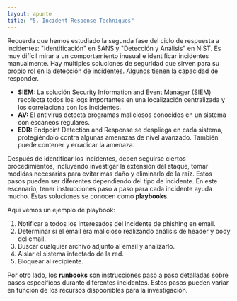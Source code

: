 ```yaml
---
layout: apunte
title: "5. Incident Response Techniques"
---
```


Recuerda que hemos estudiado la segunda fase del ciclo de respuesta a incidentes: "Identificación" en SANS y "Detección y Análisis" en NIST. Es muy difícil mirar a un comportamiento inusual e identificar incidentes manualmente. Hay múltiples soluciones de seguridad que sirven para su propio rol en la detección de incidentes. Algunos tienen la capacidad de responder.

- **SIEM:** La solución Security Information and Event Manager (SIEM) recolecta todos los logs importantes en una localización centralizada y los correlaciona con los incidentes.
- **AV:** El antivirus detecta programas maliciosos conocidos en un sistema con escaneos regulares.
- **EDR:** Endpoint Detection and Response se despliega en cada sistema, protegiéndolo contra algunas amenazas de nivel avanzado. También puede contener y erradicar la amenaza.

Después de identificar los incidentes, deben seguirse ciertos procedimientos, incluyendo investigar la extensión del ataque, tomar medidas necesarias para evitar más daño y eliminarlo de la raíz. Estos pasos pueden ser diferentes dependiendo del tipo de incidente. En este escenario, tener instrucciones paso a paso para cada incidente ayuda mucho. Estas soluciones se conocen como **playbooks**.

Aquí vemos un ejemplo de playbook:

1. Notificar a todos los interesados del incidente de phishing en email.
2. Determinar si el email era malicioso realizando análisis de header y body del email.
3. Buscar cualquier archivo adjunto al email y analizarlo.
4. Aislar el sistema infectado de la red.
5. Bloquear al recipiente.

Por otro lado, los **runbooks** son instrucciones paso a paso detalladas sobre pasos específicos durante diferentes incidentes. Estos pasos pueden variar en función de los recursos dispoonibles para la investigación.

